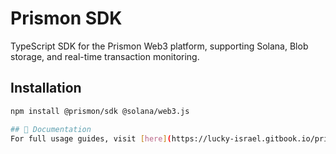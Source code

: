 # Prismon SDK

TypeScript SDK for the Prismon Web3 platform, supporting Solana, Blob storage, and real-time transaction monitoring.

## Installation
```bash
npm install @prismon/sdk @solana/web3.js

## 📖 Documentation
For full usage guides, visit [here](https://lucky-israel.gitbook.io/prismon-docs).
